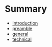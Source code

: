 # Summary

* [Introduction](README.md)
* [preamble](preamble.md)
* [general](general.md)
* [technical](technical.md)

